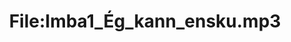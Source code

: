 ---
title: File:Imba1_Ég_kann_ensku.mp3
recording of: Ég kann ensku.
reading speed: slow
speaker: Imba
license: CC0
---